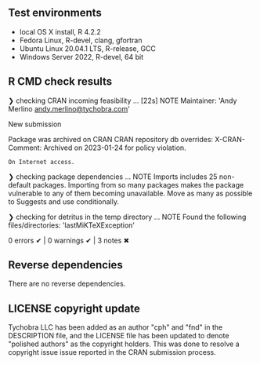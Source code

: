## Test environments
* local OS X install, R 4.2.2
* Fedora Linux, R-devel, clang, gfortran
* Ubuntu Linux 20.04.1 LTS, R-release, GCC
* Windows Server 2022, R-devel, 64 bit

## R CMD check results

❯ checking CRAN incoming feasibility ... [22s] NOTE
  Maintainer: 'Andy Merlino <andy.merlino@tychobra.com>'
  
  New submission
  
  
  Package was archived on CRAN
  CRAN repository db overrides:
    X-CRAN-Comment: Archived on 2023-01-24 for policy violation.
  
    On Internet access.

❯ checking package dependencies ... NOTE
  Imports includes 25 non-default packages.
  Importing from so many packages makes the package vulnerable to any of
  them becoming unavailable.  Move as many as possible to Suggests and
  use conditionally.

❯ checking for detritus in the temp directory ... NOTE
  Found the following files/directories:
    'lastMiKTeXException'

0 errors ✔ | 0 warnings ✔ | 3 notes ✖

## Reverse dependencies

There are no reverse dependencies.

## LICENSE copyright update

Tychobra LLC has been added as an author "cph" and "fnd" in the DESCRIPTION file, and
the LICENSE file has been updated to denote "polished authors" as the copyright holders.
This was done to resolve a copyright issue issue reported in the CRAN submission process. 
